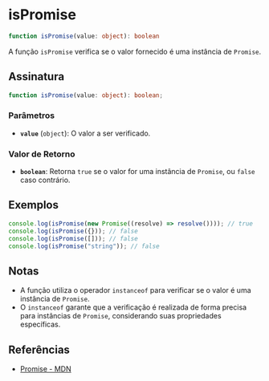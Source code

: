 # isPromise

```typescript
function isPromise(value: object): boolean
```

A função `isPromise` verifica se o valor fornecido é uma instância de `Promise`.

## Assinatura

```typescript
function isPromise(value: object): boolean;
```

### Parâmetros

- **`value`** (`object`): O valor a ser verificado.

### Valor de Retorno

- **`boolean`**: Retorna `true` se o valor for uma instância de `Promise`, ou `false` caso contrário.

## Exemplos

```typescript
console.log(isPromise(new Promise((resolve) => resolve()))); // true
console.log(isPromise({})); // false
console.log(isPromise([])); // false
console.log(isPromise("string")); // false
```

## Notas

- A função utiliza o operador `instanceof` para verificar se o valor é uma instância de `Promise`.
- O `instanceof` garante que a verificação é realizada de forma precisa para instâncias de `Promise`, considerando suas propriedades específicas.

## Referências

- [Promise - MDN](https://developer.mozilla.org/en-US/docs/Web/JavaScript/Reference/Global_Objects/Promise)